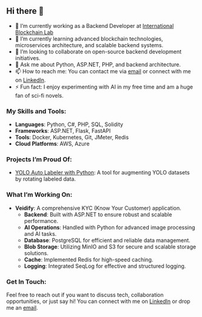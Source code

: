 ## Hi there 👋

- 🔭 I’m currently working as a Backend Developer at [International Blockchain Lab](https://github.com/international-blockchain-lab)
- 🌱 I’m currently learning advanced blockchain technologies, microservices architecture, and scalable backend systems.
- 👯 I’m looking to collaborate on open-source backend development initiatives.
- 💬 Ask me about Python, ASP.NET, PHP, and backend architecture.
- 📫 How to reach me: You can contact me via [email](mailto:sedatunal42@gmail.com) or connect with me on [LinkedIn](https://www.linkedin.com/in/sedat-unal/).
- ⚡ Fun fact: I enjoy experimenting with AI in my free time and am a huge fan of sci-fi novels.

### My Skills and Tools:
- **Languages**: Python, C#, PHP, SQL, Solidity
- **Frameworks**: ASP.NET, Flask, FastAPI
- **Tools**: Docker, Kubernetes, Git, JMeter, Redis
- **Cloud Platforms**: AWS, Azure

### Projects I’m Proud Of:
- [YOLO Auto Labeler with Python](https://github.com/sedat-unal/YoloAutoLabelWithPython): A tool for augmenting YOLO datasets by rotating labeled data.

### What I’m Working On:
- **Veidify**: A comprehensive KYC (Know Your Customer) application.
  - **Backend**: Built with ASP.NET to ensure robust and scalable performance.
  - **AI Operations**: Handled with Python for advanced image processing and AI tasks.
  - **Database**: PostgreSQL for efficient and reliable data management.
  - **Blob Storage**: Utilizing MinIO and S3 for secure and scalable storage solutions.
  - **Cache**: Implemented Redis for high-speed caching.
  - **Logging**: Integrated SeqLog for effective and structured logging.

### Get In Touch:
Feel free to reach out if you want to discuss tech, collaboration opportunities, or just say hi! You can connect with me on [LinkedIn](https://www.linkedin.com/in/sedat-unal/) or drop me an [email](mailto:sedatunal42@gmail.com).
